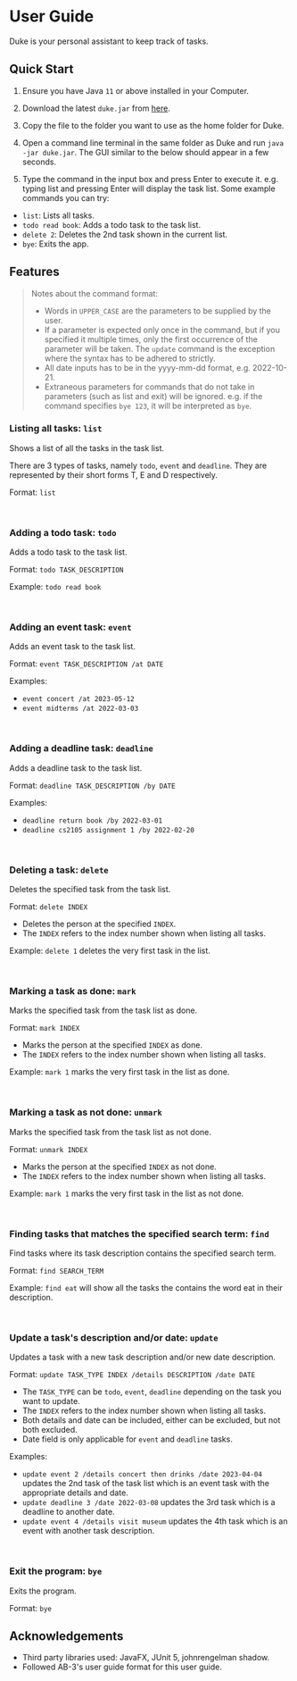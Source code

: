# User Guide
Duke is your personal assistant to keep track of tasks.

## Quick Start
1. Ensure you have Java `11` or above installed in your Computer.

2. Download the latest `duke.jar` from [here](https://github.com/Gnoznaug/ip/releases).

3. Copy the file to the folder you want to use as the home folder for Duke.

4. Open a command line terminal in the same folder as Duke and run `java -jar duke.jar`. The GUI similar to the below should appear in a few seconds.

5. Type the command in the input box and press Enter to execute it. e.g. typing list and pressing Enter will display the task list. Some example commands you can try:
- `list`: Lists all tasks.
- `todo read book`: Adds a todo task to the task list.
- `delete 2`: Deletes the 2nd task shown in the current list.
- `bye`: Exits the app.

## Features

> Notes about the command format:
> - Words in `UPPER_CASE` are the parameters to be supplied by the user.
> - If a parameter is expected only once in the command, but if you specified it multiple times, only the first occurrence of the parameter will be taken. The `update` command is the exception where the syntax has to be adhered to strictly.
> - All date inputs has to be in the yyyy-mm-dd format, e.g. 2022-10-21.
> - Extraneous parameters for commands that do not take in parameters (such as list and exit) will be ignored.
    e.g. if the command specifies `bye 123`, it will be interpreted as `bye`.

### Listing all tasks: `list`
Shows a list of all the tasks in the task list.

There are 3 types of tasks, namely `todo`, `event` and `deadline`.
They are represented by their short forms T, E and D respectively.

Format: `list`

<br>

### Adding a todo task: `todo`
Adds a todo task to the task list.

Format: `todo TASK_DESCRIPTION`

Example: `todo read book`

<br>

### Adding an event task: `event`
Adds an event task to the task list.

Format: `event TASK_DESCRIPTION /at DATE`

Examples:
- `event concert /at 2023-05-12`
- `event midterms /at 2022-03-03`

<br>

### Adding a deadline task: `deadline`
Adds a deadline task to the task list.

Format: `deadline TASK_DESCRIPTION /by DATE`

Examples:
- `deadline return book /by 2022-03-01`
- `deadline cs2105 assignment 1 /by 2022-02-20`

<br>

### Deleting a task: `delete`
Deletes the specified task from the task list.

Format: `delete INDEX`
- Deletes the person at the specified `INDEX`.
- The `INDEX` refers to the index number shown when listing all tasks.

Example: `delete 1` deletes the very first task in the list.

<br>

### Marking a task as done: `mark`
Marks the specified task from the task list as done.

Format: `mark INDEX`
- Marks the person at the specified `INDEX` as done.
- The `INDEX` refers to the index number shown when listing all tasks.

Example: `mark 1` marks the very first task in the list as done.

<br>

### Marking a task as not done: `unmark`
Marks the specified task from the task list as not done.

Format: `unmark INDEX`
- Marks the person at the specified `INDEX` as not done.
- The `INDEX` refers to the index number shown when listing all tasks.

Example: `mark 1` marks the very first task in the list as not done.

<br>

### Finding tasks that matches the specified search term: `find`
Find tasks where its task description contains the specified search term.

Format: `find SEARCH_TERM`

Example: `find eat` will show all the tasks the contains the word eat in their description.

<br>

### Update a task's description and/or date: `update`
Updates a task with a new task description and/or new date description.

Format: `update TASK_TYPE INDEX /details DESCRIPTION /date DATE`
- The `TASK_TYPE` can be `todo`, `event`, `deadline` depending on the task you want to update.
- The `INDEX` refers to the index number shown when listing all tasks.
- Both details and date can be included, either can be excluded, but not both excluded.
- Date field is only applicable for `event` and `deadline` tasks.

Examples:
- `update event 2 /details concert then drinks /date 2023-04-04` updates the 2nd task of the task list which is an event task with the appropriate details and date.
- `update deadline 3 /date 2022-03-08` updates the 3rd task which is a deadline to another date.
- `update event 4 /details visit museum` updates the 4th task which is an event with another task description.

<br>

### Exit the program: `bye`
Exits the program.

Format: `bye`

## Acknowledgements
- Third party libraries used: JavaFX, JUnit 5, johnrengelman shadow.
- Followed AB-3's user guide format for this user guide.

